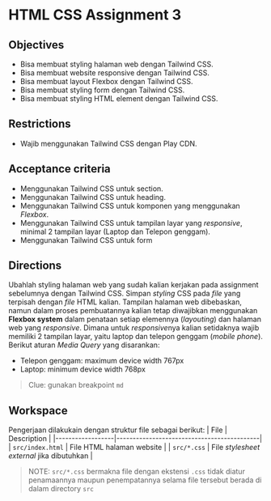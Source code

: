 # HTML CSS Assignment 3

## Objectives
* Bisa membuat styling halaman web dengan Tailwind CSS.
* Bisa membuat website responsive dengan Tailwind CSS.
* Bisa membuat layout Flexbox dengan Tailwind CSS.
* Bisa membuat styling form dengan Tailwind CSS.
* Bisa membuat styling HTML element dengan Tailwind CSS.

## Restrictions
* Wajib menggunakan Tailwind CSS dengan Play CDN.

## Acceptance criteria
* Menggunakan Tailwind CSS untuk section.
* Menggunakan Tailwind CSS untuk heading.
* Menggunakan Tailwind CSS untuk komponen yang menggunakan _Flexbox_.
* Menggunakan Tailwind CSS untuk tampilan layar yang *responsive*, minimal 2 tampilan layar  (Laptop dan Telepon genggam).
* Menggunakan Tailwind CSS untuk form

## Directions
Ubahlah styling halaman web yang sudah kalian kerjakan pada assignment sebelumnya dengan Tailwind CSS. Simpan _styling_ CSS pada _file_ yang terpisah dengan _file_ HTML kalian. Tampilan halaman web dibebaskan, namun dalam proses pembuatannya kalian tetap diwajibkan menggunakan **Flexbox system** dalam penataan setiap elemennya (_layouting_) dan halaman web yang *responsive*. Dimana untuk *responsive*nya kalian setidaknya wajib memiliki 2 tampilan layar, yaitu laptop dan telepon genggam (_mobile phone_). Berikut aturan _Media Query_ yang disarankan:
* Telepon genggam: maximum device width 767px
* Laptop: minimum device width 768px

> Clue: gunakan breakpoint `md`

## Workspace
Pengerjaan dilakukain dengan struktur file sebagai berikut:
| File             | Description                                |
|------------------|--------------------------------------------|
| `src/index.html` | File HTML halaman website                  |
| `src/*.css`      | File *stylesheet external* jika dibutuhkan |


> NOTE: `src/*.css` bermakna file dengan ekstensi `.css` tidak diatur penamaannya maupun penempatannya selama file tersebut berada di dalam directory `src`
